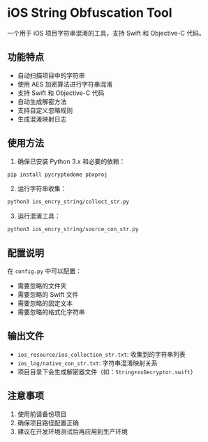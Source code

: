 # iOS String Obfuscation Tool

一个用于 iOS 项目字符串混淆的工具，支持 Swift 和 Objective-C 代码。

## 功能特点

- 自动扫描项目中的字符串
- 使用 AES 加密算法进行字符串混淆
- 支持 Swift 和 Objective-C 代码
- 自动生成解密方法
- 支持自定义忽略规则
- 生成混淆映射日志

## 使用方法

1. 确保已安装 Python 3.x 和必要的依赖：
```bash
pip install pycryptodome pbxproj
```

2. 运行字符串收集：
```bash
python3 ios_encry_string/collect_str.py
```

3. 运行混淆工具：
```bash
python3 ios_encry_string/source_con_str.py
```

## 配置说明

在 `config.py` 中可以配置：
- 需要忽略的文件夹
- 需要忽略的 Swift 文件
- 需要忽略的固定文本
- 需要忽略的格式化字符串

## 输出文件

- `ios_resource/ios_collection_str.txt`: 收集到的字符串列表
- `ios_log/native_con_str.txt`: 字符串混淆映射关系
- 项目目录下会生成解密器文件（如：`String+xxDecryptor.swift`）

## 注意事项

1. 使用前请备份项目
2. 确保项目路径配置正确
3. 建议在开发环境测试后再应用到生产环境 